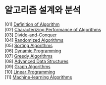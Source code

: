 # 알고리즘 설계와 분석

[01] [Definition of Algorithm](./CH01-02.md)  
[02] [Characterizing Performance of Algorithms](./CH03.md)  
[03] [Divide-and-Conquer]()  
[04] [Randomized Algorithms]()  
[05] [Sorting Algorithms]()  
[06] [Dynamic Programming]()  
[07] [Greedy Algorithms]()  
[08] [Advanced Data Structures]()  
[09] [Graph Algorithms]()  
[10] [Linear Programming]()  
[11] [Machine-learning Algorithms]()  
